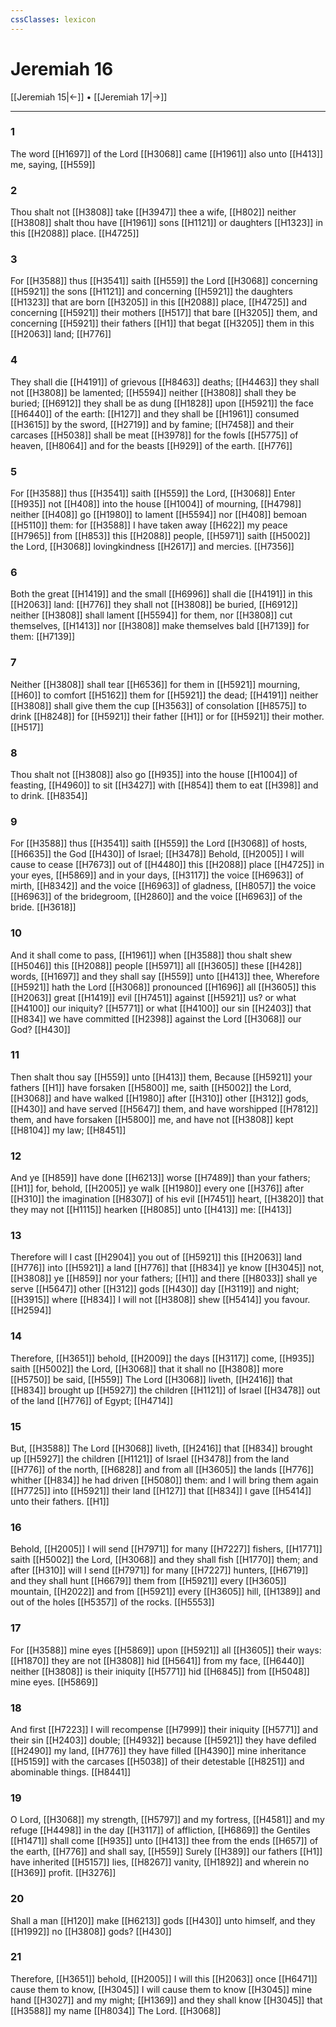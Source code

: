 ```yaml
---
cssClasses: lexicon
---
```

# Jeremiah 16

[[Jeremiah 15|←]] • [[Jeremiah 17|→]]

---

### 1
The word [[H1697]] of the Lord [[H3068]] came [[H1961]] also unto [[H413]] me, saying, [[H559]]

### 2
Thou shalt not [[H3808]] take [[H3947]] thee a wife, [[H802]] neither [[H3808]] shalt thou have [[H1961]] sons [[H1121]] or daughters [[H1323]] in this [[H2088]] place. [[H4725]]

### 3
For [[H3588]] thus [[H3541]] saith [[H559]] the Lord [[H3068]] concerning [[H5921]] the sons [[H1121]] and concerning [[H5921]] the daughters [[H1323]] that are born [[H3205]] in this [[H2088]] place, [[H4725]] and concerning [[H5921]] their mothers [[H517]] that bare [[H3205]] them, and concerning [[H5921]] their fathers [[H1]] that begat [[H3205]] them in this [[H2063]] land; [[H776]]

### 4
They shall die [[H4191]] of grievous [[H8463]] deaths; [[H4463]] they shall not [[H3808]] be lamented; [[H5594]] neither [[H3808]] shall they be buried; [[H6912]] they shall be as dung [[H1828]] upon [[H5921]] the face [[H6440]] of the earth: [[H127]] and they shall be [[H1961]] consumed [[H3615]] by the sword, [[H2719]] and by famine; [[H7458]] and their carcases [[H5038]] shall be meat [[H3978]] for the fowls [[H5775]] of heaven, [[H8064]] and for the beasts [[H929]] of the earth. [[H776]]

### 5
For [[H3588]] thus [[H3541]] saith [[H559]] the Lord, [[H3068]] Enter [[H935]] not [[H408]] into the house [[H1004]] of mourning, [[H4798]] neither [[H408]] go [[H1980]] to lament [[H5594]] nor [[H408]] bemoan [[H5110]] them: for [[H3588]] I have taken away [[H622]] my peace [[H7965]] from [[H853]] this [[H2088]] people, [[H5971]] saith [[H5002]] the Lord, [[H3068]] lovingkindness [[H2617]] and mercies. [[H7356]]

### 6
Both the great [[H1419]] and the small [[H6996]] shall die [[H4191]] in this [[H2063]] land: [[H776]] they shall not [[H3808]] be buried, [[H6912]] neither [[H3808]] shall lament [[H5594]] for them, nor [[H3808]] cut themselves, [[H1413]] nor [[H3808]] make themselves bald [[H7139]] for them: [[H7139]]

### 7
Neither [[H3808]] shall tear [[H6536]] for them in [[H5921]] mourning, [[H60]] to comfort [[H5162]] them for [[H5921]] the dead; [[H4191]] neither [[H3808]] shall give them the cup [[H3563]] of consolation [[H8575]] to drink [[H8248]] for [[H5921]] their father [[H1]] or for [[H5921]] their mother. [[H517]]

### 8
Thou shalt not [[H3808]] also go [[H935]] into the house [[H1004]] of feasting, [[H4960]] to sit [[H3427]] with [[H854]] them to eat [[H398]] and to drink. [[H8354]]

### 9
For [[H3588]] thus [[H3541]] saith [[H559]] the Lord [[H3068]] of hosts, [[H6635]] the God [[H430]] of Israel; [[H3478]] Behold, [[H2005]] I will cause to cease [[H7673]] out of [[H4480]] this [[H2088]] place [[H4725]] in your eyes, [[H5869]] and in your days, [[H3117]] the voice [[H6963]] of mirth, [[H8342]] and the voice [[H6963]] of gladness, [[H8057]] the voice [[H6963]] of the bridegroom, [[H2860]] and the voice [[H6963]] of the bride. [[H3618]]

### 10
And it shall come to pass, [[H1961]] when [[H3588]] thou shalt shew [[H5046]] this [[H2088]] people [[H5971]] all [[H3605]] these [[H428]] words, [[H1697]] and they shall say [[H559]] unto [[H413]] thee, Wherefore [[H5921]] hath the Lord [[H3068]] pronounced [[H1696]] all [[H3605]] this [[H2063]] great [[H1419]] evil [[H7451]] against [[H5921]] us? or what [[H4100]] our iniquity? [[H5771]] or what [[H4100]] our sin [[H2403]] that [[H834]] we have committed [[H2398]] against the Lord [[H3068]] our God? [[H430]]

### 11
Then shalt thou say [[H559]] unto [[H413]] them, Because [[H5921]] your fathers [[H1]] have forsaken [[H5800]] me, saith [[H5002]] the Lord, [[H3068]] and have walked [[H1980]] after [[H310]] other [[H312]] gods, [[H430]] and have served [[H5647]] them, and have worshipped [[H7812]] them, and have forsaken [[H5800]] me, and have not [[H3808]] kept [[H8104]] my law; [[H8451]]

### 12
And ye [[H859]] have done [[H6213]] worse [[H7489]] than your fathers; [[H1]] for, behold, [[H2005]] ye walk [[H1980]] every one [[H376]] after [[H310]] the imagination [[H8307]] of his evil [[H7451]] heart, [[H3820]] that they may not [[H1115]] hearken [[H8085]] unto [[H413]] me: [[H413]]

### 13
Therefore will I cast [[H2904]] you out of [[H5921]] this [[H2063]] land [[H776]] into [[H5921]] a land [[H776]] that [[H834]] ye know [[H3045]] not, [[H3808]] ye [[H859]] nor your fathers; [[H1]] and there [[H8033]] shall ye serve [[H5647]] other [[H312]] gods [[H430]] day [[H3119]] and night; [[H3915]] where [[H834]] I will not [[H3808]] shew [[H5414]] you favour. [[H2594]]

### 14
Therefore, [[H3651]] behold, [[H2009]] the days [[H3117]] come, [[H935]] saith [[H5002]] the Lord, [[H3068]] that it shall no [[H3808]] more [[H5750]] be said, [[H559]] The Lord [[H3068]] liveth, [[H2416]] that [[H834]] brought up [[H5927]] the children [[H1121]] of Israel [[H3478]] out of the land [[H776]] of Egypt; [[H4714]]

### 15
But, [[H3588]] The Lord [[H3068]] liveth, [[H2416]] that [[H834]] brought up [[H5927]] the children [[H1121]] of Israel [[H3478]] from the land [[H776]] of the north, [[H6828]] and from all [[H3605]] the lands [[H776]] whither [[H834]] he had driven [[H5080]] them: and I will bring them again [[H7725]] into [[H5921]] their land [[H127]] that [[H834]] I gave [[H5414]] unto their fathers. [[H1]]

### 16
Behold, [[H2005]] I will send [[H7971]] for many [[H7227]] fishers, [[H1771]] saith [[H5002]] the Lord, [[H3068]] and they shall fish [[H1770]] them; and after [[H310]] will I send [[H7971]] for many [[H7227]] hunters, [[H6719]] and they shall hunt [[H6679]] them from [[H5921]] every [[H3605]] mountain, [[H2022]] and from [[H5921]] every [[H3605]] hill, [[H1389]] and out of the holes [[H5357]] of the rocks. [[H5553]]

### 17
For [[H3588]] mine eyes [[H5869]] upon [[H5921]] all [[H3605]] their ways: [[H1870]] they are not [[H3808]] hid [[H5641]] from my face, [[H6440]] neither [[H3808]] is their iniquity [[H5771]] hid [[H6845]] from [[H5048]] mine eyes. [[H5869]]

### 18
And first [[H7223]] I will recompense [[H7999]] their iniquity [[H5771]] and their sin [[H2403]] double; [[H4932]] because [[H5921]] they have defiled [[H2490]] my land, [[H776]] they have filled [[H4390]] mine inheritance [[H5159]] with the carcases [[H5038]] of their detestable [[H8251]] and abominable things. [[H8441]]

### 19
O Lord, [[H3068]] my strength, [[H5797]] and my fortress, [[H4581]] and my refuge [[H4498]] in the day [[H3117]] of affliction, [[H6869]] the Gentiles [[H1471]] shall come [[H935]] unto [[H413]] thee from the ends [[H657]] of the earth, [[H776]] and shall say, [[H559]] Surely [[H389]] our fathers [[H1]] have inherited [[H5157]] lies, [[H8267]] vanity, [[H1892]] and wherein no [[H369]] profit. [[H3276]]

### 20
Shall a man [[H120]] make [[H6213]] gods [[H430]] unto himself, and they [[H1992]] no [[H3808]] gods? [[H430]]

### 21
Therefore, [[H3651]] behold, [[H2005]] I will this [[H2063]] once [[H6471]] cause them to know, [[H3045]] I will cause them to know [[H3045]] mine hand [[H3027]] and my might; [[H1369]] and they shall know [[H3045]] that [[H3588]] my name [[H8034]] The Lord. [[H3068]]